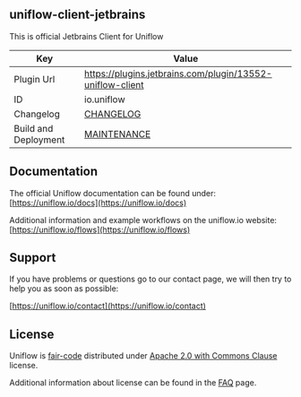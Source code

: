 uniflow-client-jetbrains
------------------------

This is official Jetbrains Client for Uniflow

Key                  | Value
-------------------- | --------------------
Plugin Url           | https://plugins.jetbrains.com/plugin/13552-uniflow-client
ID                   | io.uniflow
Changelog            | [CHANGELOG](CHANGELOG.md)
Build and Deployment | [MAINTENANCE](MAINTENANCE.md)

## Documentation

The official Uniflow documentation can be found under: [https://uniflow.io/docs](https://uniflow.io/docs)

Additional information and example workflows on the uniflow.io website: [https://uniflow.io/flows](https://uniflow.io/flows)

## Support

If you have problems or questions go to our contact page, we will then try to help you as soon as possible:

[https://uniflow.io/contact](https://uniflow.io/contact)

## License

Uniflow is [fair-code](http://faircode.io) distributed under [Apache 2.0 with Commons Clause](https://github.com/uniflow-io/uniflow/blob/main/LICENSE.md) license.

Additional information about license can be found in the [FAQ](https://uniflow.io/docs/faq#which-license-does-uniflow-use) page.
